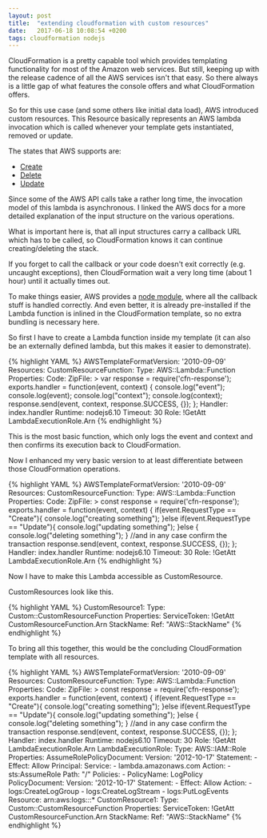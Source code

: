 ```yaml
---
layout: post
title:  "extending cloudformation with custom resources"
date:   2017-06-18 10:08:54 +0200
tags: cloudformation nodejs
---
```

CloudFormation is a pretty capable tool which provides templating functionality for most of the Amazon web services. But still, keeping up with the release cadence of all the AWS services isn't that easy. So there always is a little gap of what features the console offers and what CloudFormation offers.

So for this use case (and some others like initial data load), AWS introduced custom resources. This Resource basically represents an AWS lambda invocation which is called whenever your template gets instantiated, removed or update.

The states that AWS supports are:
* [Create](http://docs.aws.amazon.com/AWSCloudFormation/latest/UserGuide/crpg-ref-requesttypes-create.html)
* [Delete](http://docs.aws.amazon.com/AWSCloudFormation/latest/UserGuide/crpg-ref-requesttypes-delete.html)
* [Update](http://docs.aws.amazon.com/AWSCloudFormation/latest/UserGuide/crpg-ref-requesttypes-update.html)

Since some of the AWS API calls take a rather long time, the invocation model of this lambda is asynchronous. I linked the AWS docs for a more detailed explanation of the input structure on the various operations.

What is important here is, that all input structures carry a callback URL which has to be called, so CloudFormation knows it can continue creating/deleting the stack.

If you forget to call the callback or your code doesn't exit correctly (e.g. uncaught exceptions), then CloudFormation wait a very long time (about 1 hour) until it actually times out.

To make things easier, AWS provides a [node module](http://docs.aws.amazon.com/AWSCloudFormation/latest/UserGuide/aws-properties-lambda-function-code.html#cfn-lambda-function-code-cfnresponsemodule), where all the callback stuff is handled correctly. And even better, it is already pre-installed if the Lambda function is inlined in the CloudFormation template, so no extra bundling is necessary here.

So first I have to create a Lambda function inside my template (it can also be an externally defined lambda, but this makes it easier to demonstrate).

{% highlight YAML %}
AWSTemplateFormatVersion: '2010-09-09'
Resources:
  CustomResourceFunction:
    Type: AWS::Lambda::Function
    Properties:
      Code:
        ZipFile: >
            var response = require('cfn-response');
            exports.handler = function(event, context) {
              console.log("event");
              console.log(event);
              console.log("context");
              console.log(context);
              response.send(event, context, response.SUCCESS, {});
            };
      Handler: index.handler
      Runtime: nodejs6.10
      Timeout: 30
      Role: !GetAtt LambdaExecutionRole.Arn
{% endhighlight %}

This is the most basic function, which only logs the event and context and then confirms its execution back to CloudFormation.

Now I enhanced my very basic version to at least differentiate between those CloudFormation operations.

{% highlight YAML %}
AWSTemplateFormatVersion: '2010-09-09'
Resources:
  CustomResourceFunction:
    Type: AWS::Lambda::Function
    Properties:
      Code:
        ZipFile: >
            const response = require('cfn-response');
            exports.handler = function(event, context) {
              if(event.RequestType == "Create"){
                console.log("creating something");
              }else if(event.RequestType == "Update"){
                console.log("updating something");
              }else {
                console.log("deleting something");
              }
              //and in any case confirm the transaction
              response.send(event, context, response.SUCCESS, {});
            };
      Handler: index.handler
      Runtime: nodejs6.10
      Timeout: 30
      Role: !GetAtt LambdaExecutionRole.Arn
{% endhighlight %}

Now I have to make this Lambda accessible as CustomResource.

CustomResources look like this.

{% highlight YAML %}
CustomResource1:
  Type: Custom::CustomResourceFunction
  Properties:
    ServiceToken: !GetAtt CustomResourceFunction.Arn
    StackName:
      Ref: "AWS::StackName"
{% endhighlight %}

To bring all this together, this would be the concluding CloudFormation template with all resources.

{% highlight YAML %}
AWSTemplateFormatVersion: '2010-09-09'
Resources:
  CustomResourceFunction:
    Type: AWS::Lambda::Function
    Properties:
      Code:
        ZipFile: >
            const response = require('cfn-response');
            exports.handler = function(event, context) {
              if(event.RequestType == "Create"){
                console.log("creating something");
              }else if(event.RequestType == "Update"){
                console.log("updating something");
              }else {
                console.log("deleting something");
              }
              //and in any case confirm the transaction
              response.send(event, context, response.SUCCESS, {});
            };
      Handler: index.handler
      Runtime: nodejs6.10
      Timeout: 30
      Role: !GetAtt LambdaExecutionRole.Arn
  LambdaExecutionRole:
    Type: AWS::IAM::Role
    Properties:
      AssumeRolePolicyDocument:
        Version: '2012-10-17'
        Statement:
        - Effect: Allow
          Principal:
            Service:
            - lambda.amazonaws.com
          Action:
          - sts:AssumeRole
      Path: "/"
      Policies:
      - PolicyName: LogPolicy
        PolicyDocument:
          Version: '2012-10-17'
          Statement:
          - Effect: Allow
            Action:
            - logs:CreateLogGroup
            - logs:CreateLogStream
            - logs:PutLogEvents
            Resource: arn:aws:logs:*:*:*
  CustomResource1:
    Type: Custom::CustomResourceFunction
    Properties:
      ServiceToken: !GetAtt CustomResourceFunction.Arn
      StackName:
        Ref: "AWS::StackName"
{% endhighlight %}

